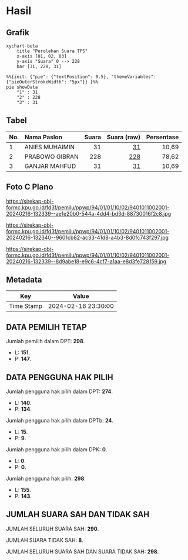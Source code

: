 # Hasil

## Grafik

```mermaid
xychart-beta
    title "Perolehan Suara TPS"
    x-axis [01, 02, 03]
    y-axis "Suara" 0 --> 228
    bar [31, 228, 31]
```

```mermaid
%%{init: {"pie": {"textPosition": 0.5}, "themeVariables": {"pieOuterStrokeWidth": "5px"}} }%%
pie showData
    "1" : 31
    "2" : 228
    "3" : 31
```

## Tabel

| No. | Nama Paslon    | Suara | Suara (raw) | Persentase |
|:--- |:-------------- | -----:| -----------:| ----------:|
| 1   | ANIES MUHAIMIN | 31    | [31][p-1]   | 10,69      |
| 2   | PRABOWO GIBRAN | 228   | [228][p-2]  | 78,62      |
| 3   | GANJAR MAHFUD  | 31    | [31][p-3]   | 10,69      |


[p-1]: https://github.com/gigit-pemilu/pemilu-2024-94-papua-tengah/blob/main/pilpres/hitung-suara/sub/94-papua-tengah/sub/01-nabire/sub/01-nabire/sub/1002-kali-bobo/sub/001-tps/sub/paslon-1.txt
[p-2]: https://github.com/gigit-pemilu/pemilu-2024-94-papua-tengah/blob/main/pilpres/hitung-suara/sub/94-papua-tengah/sub/01-nabire/sub/01-nabire/sub/1002-kali-bobo/sub/001-tps/sub/paslon-2.txt
[p-3]: https://github.com/gigit-pemilu/pemilu-2024-94-papua-tengah/blob/main/pilpres/hitung-suara/sub/94-papua-tengah/sub/01-nabire/sub/01-nabire/sub/1002-kali-bobo/sub/001-tps/sub/paslon-3.txt

## Foto C Plano

https://sirekap-obj-formc.kpu.go.id/fd3f/pemilu/ppwp/94/01/01/10/02/9401011002001-20240216-132339--ae1e20b0-544a-4dd4-bd3d-88730016f2c8.jpg

https://sirekap-obj-formc.kpu.go.id/fd3f/pemilu/ppwp/94/01/01/10/02/9401011002001-20240216-132340--9601cb82-ac33-41d8-a4b3-8d0fc743f297.jpg

https://sirekap-obj-formc.kpu.go.id/fd3f/pemilu/ppwp/94/01/01/10/02/9401011002001-20240216-132339--8d9abe18-e9c6-4cf7-a1aa-e8d3fe728159.jpg


## Metadata

| Key        | Value               |
| ---------- | ------------------- |
| Time Stamp | 2024-02-16 23:30:00 |


## DATA PEMILIH TETAP

Jumlah pemilih dalam DPT: **298**.
 * L: **151**.
 * P: **147**.

## DATA PENGGUNA HAK PILIH

Jumlah pengguna hak pilih dalam DPT: **274**.
 * L: **140**.
 * P: **134**.

Jumlah pengguna hak pilih dalam DPTb: **24**.
 * L: **15**.
 * P: **9**.

Jumlah pengguna hak pilih dalam DPK: **0**.
 * L: **0**.
 * P: **0**.

Jumlah pengguna hak pilih: **298**.
 * L: **155**.
 * P: **143**.

## JUMLAH SUARA SAH DAN TIDAK SAH

JUMLAH SELURUH SUARA SAH: **290**.

JUMLAH SUARA TIDAK SAH: **8**.

JUMLAH SELURUH SUARA SAH DAN SUARA TIDAK SAH: **298**.


